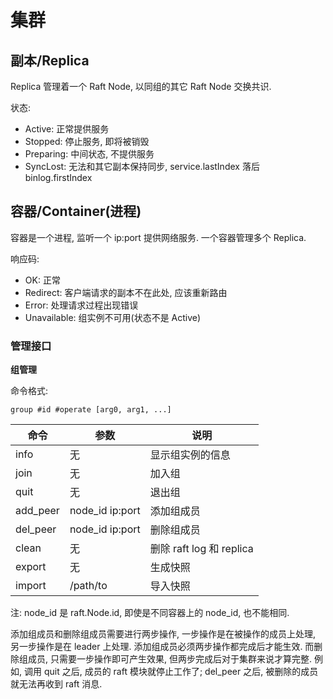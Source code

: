 # 集群

## 副本/Replica

Replica 管理着一个 Raft Node, 以同组的其它 Raft Node 交换共识.

状态:

* Active: 正常提供服务
* Stopped: 停止服务, 即将被销毁
* Preparing: 中间状态, 不提供服务
* SyncLost: 无法和其它副本保持同步, service.lastIndex 落后 binlog.firstIndex

## 容器/Container(进程)

容器是一个进程, 监听一个 ip:port 提供网络服务. 一个容器管理多个 Replica.

响应码:

* OK: 正常
* Redirect: 客户端请求的副本不在此处, 应该重新路由
* Error: 处理请求过程出现错误
* Unavailable: 组实例不可用(状态不是 Active)

### 管理接口

**组管理**

命令格式:

```
group #id #operate [arg0, arg1, ...]
```

命令 | 参数 | 说明
----|------|-----
info | 无 | 显示组实例的信息
join | 无 | 加入组
quit | 无 | 退出组
add_peer | node_id ip:port | 添加组成员
del_peer | node_id ip:port | 删除组成员
clean | 无 | 删除 raft log 和 replica
export | 无 | 生成快照
import | /path/to | 导入快照

注: node_id 是 raft.Node.id, 即使是不同容器上的 node_id, 也不能相同.

添加组成员和删除组成员需要进行两步操作, 一步操作是在被操作的成员上处理, 另一步操作是在 leader 上处理. 添加组成员必须两步操作都完成后才能生效. 而删除组成员, 只需要一步操作即可产生效果, 但两步完成后对于集群来说才算完整. 例如, 调用 quit 之后, 成员的 raft 模块就停止工作了; del_peer 之后, 被删除的成员就无法再收到 raft 消息.


